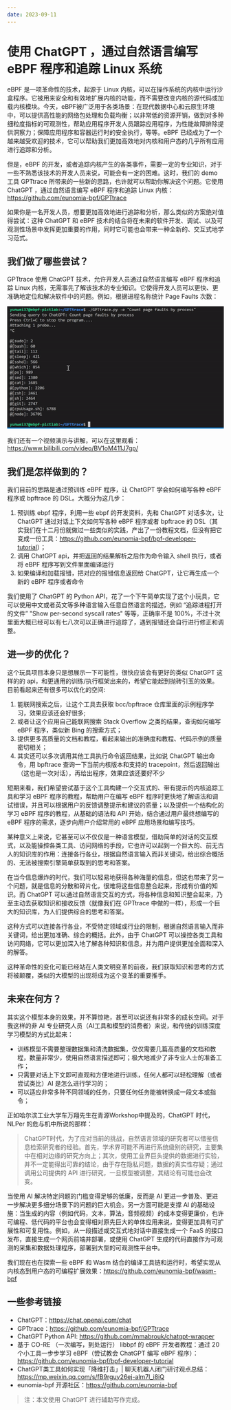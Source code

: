 ```yaml
---
date: 2023-09-11
---
```


# 使用 ChatGPT ，通过自然语言编写 eBPF 程序和追踪 Linux 系统

eBPF 是一项革命性的技术，起源于 Linux 内核，可以在操作系统的内核中运行沙盒程序。它被用来安全和有效地扩展内核的功能，而不需要改变内核的源代码或加载内核模块。今天，eBPF被广泛用于各类场景：在现代数据中心和云原生环境中，可以提供高性能的网络包处理和负载均衡；以非常低的资源开销，做到对多种细粒度指标的可观测性，帮助应用程序开发人员跟踪应用程序，为性能故障排除提供洞察力；保障应用程序和容器运行时的安全执行，等等。eBPF 已经成为了一个越来越受欢迎的技术，它可以帮助我们更加高效地对内核和用户态的几乎所有应用进行追踪和分析。

但是，eBPF 的开发，或者追踪内核产生的各类事件，需要一定的专业知识，对于一些不熟悉该技术的开发人员来说，可能会有一定的困难。这时，我们的 demo 工具 GPTtrace 所带来的一些新的思路，也许就可以帮助你解决这个问题。它使用 ChatGPT ，通过自然语言编写 eBPF 程序和追踪 Linux 内核：<https://github.com/eunomia-bpf/GPTtrace>

如果你是一名开发人员，想要更加高效地进行追踪和分析，那么类似的方案绝对值得尝试：这种 ChatGPT 和 eBPF 技术的结合将在未来的软件开发、调试、以及可观测性场景中发挥更加重要的作用，同时它可能也会带来一种全新的、交互式地学习范式。
<!-- more -->

## 我们做了哪些尝试？

GPTtrace 使用 ChatGPT 技术，允许开发人员通过自然语言编写 eBPF 程序和追踪 Linux 内核，无需事先了解该技术的专业知识。它使得开发人员可以更快、更准确地定位和解决软件中的问题。例如，根据进程名称统计 Page Faults 次数：

![result](result.gif)

我们还有一个视频演示与讲解，可以在这里观看：[<https://www.bilibili.com/video/BV1oM411J7gp/>](https://www.bilibili.com/video/BV1oM411J7gp/)

## 我们是怎样做到的？

我们目前的思路是通过预训练 eBPF 程序，让 ChatGPT 学会如何编写各种 eBPF 程序或 bpftrace 的 DSL。大概分为这几步：

1. 预训练 ebpf 程序，利用一些 ebpf 的开发资料，先和 ChatGPT 对话多次，让 ChatGPT 通过对话上下文如何写各种 eBPF 程序或者 bpftrace 的 DSL（其实我们在十二月份就做过一些类似的实践，产出了一份教程文档，但没有把它变成一份工具：<https://github.com/eunomia-bpf/bpf-developer-tutorial>）；
2. 调用 ChatGPT api，并把返回的结果解析之后作为命令输入 shell 执行，或者将 eBPF 程序写到文件里面编译运行
3. 如果编译和加载报错，把对应的报错信息返回给 ChatGPT，让它再生成一个新的 eBPF 程序或者命令

我们使用了 ChatGPT 的 Python API，花了一个下午简单实现了这个小玩具，它可以使用中文或者英文等多种语言输入任意自然语言的描述，例如 “追踪进程打开的文件” "Show per-second syscall rates" 等等，正确率不是 100%，不过十次里面大概已经可以有七八次可以正确进行追踪了，遇到报错还会自行进行修正和调整。

## 进一步的优化？

这个玩具项目本身只是想展示一下可能性，很快应该会有更好的类似 ChatGPT 这样的的 api，和更通用的训练/执行框架出来的，希望它能起到抛砖引玉的效果。目前看起来还有很多可以优化的空间:

1. 能联网搜索之后，让这个工具去获取 bcc/bpftrace 仓库里面的示例程序学习，效果应该还会好很多;
2. 或者让这个应用自己能联网搜索 Stack Overflow 之类的结果，查询如何编写 eBPF 程序，类似新 Bing 的搜索方式；
3. 提供更多高质量的文档和教程，看起来输出的准确度和教程、代码示例的质量密切相关；
4. 其实还可以多次调用其他工具执行命令返回结果，比如说 ChatGPT 输出命令，用 bpftrace 查询一下当前内核版本和支持的 tracepoint，然后返回输出（这也是一次对话），再给出程序，效果应该还要好不少

短期来看，我们希望尝试基于这个工具构建一个交互式的、带有提示的内核追踪工具和学习 eBPF 程序的教程，帮助用户在编写 eBPF 程序时更快地了解语法和调试错误，并且可以根据用户的反馈调整提示和建议的质量；以及提供一个结构化的学习 eBPF 程序的教程，从基础的语法和 API 开始，结合通过用户最终想编写的 eBPF 程序的需求，逐步向用户介绍常用的 eBPF 应用场景和编写技巧。

某种意义上来说，它甚至可以不仅仅是一种语言模型，借助简单的对话的交互模式，以及能操控各类工具、访问网络的手段，它也许可以起到一个巨大的、前无古人的知识库的作用：连接各行各业，根据自然语言输入而非关键词，给出综合概括的、无法被搜索引擎简单获取到的思考和答案。

在当今信息爆炸的时代，我们可以轻易地获得各种海量的信息，但这也带来了另一个问题，就是信息的分散和碎片化，很难将这些信息整合起来，形成有价值的知识。而 ChatGPT 可以通过自然语言交互的方式，将各种信息和知识整合起来，乃至主动去获取知识和接收反馈（就像我们在 GPTtrace 中做的一样），形成一个巨大的知识库，为人们提供综合的思考和答案。

这种方式可以连接各行各业，不受特定领域或行业的限制，根据自然语言输入而非关键词，给出更加准确、综合的概括。此外，由于 ChatGPT 可以操控各类工具和访问网络，它可以更加深入地了解各种知识和信息，并为用户提供更加全面和深入的解答。

这种革命性的变化可能已经站在人类文明变革的前夜，我们获取知识和思考的方式将被颠覆，类似的大模型的出现将成为这个变革的重要推手。

## 未来在何方？

其实这个模型本身的效果，并不算惊艳，甚至可以说还有非常多的成长空间。对于我这样的非 AI 专业研究人员（AI工具和模型的消费者）来说，和传统的训练深度学习模型的方式比起来：

- 训练模型不需要整理数据集和清洗数据集，仅仅需要几篇高质量的文档和教程，数量非常少，使用自然语言描述即可；极大地减少了非专业人士的准备工作；
- 只需要对话上下文即可直观和方便地进行训练，任何人都可以轻松理解（或者尝试类比）AI 是怎么进行学习的；
- 可以适应非常多种不同领域的任务，只要任何任务能被转换成一段文本或指令；

正如哈尔滨工业大学车万翔先生在青源Workshop中提及的，ChatGPT 时代，NLPer 的危与机中所说的那样：

> ChatGPT时代，为了应对当前的挑战，自然语言领域的研究者可以借鉴信息检索研究者的经验。首先，学术界可能不再进行系统级别的研究，主要集中在相对边缘的研究方向上；其次，使用工业界巨头提供的数据进行实验，并不一定能得出可靠的结论，由于存在隐私问题，数据的真实性存疑；通过调用公司提供的 API 进行研究，一旦模型被调整，其结论有可能也会改变。

当使用 AI 解决特定问题的门槛变得足够的低廉，反而是 AI 更进一步普及、更进一步解决更多细分场景下的问题的巨大机会。另一方面可能是支撑 AI 的基础设施：当生成的内容（例如代码，文本，算法，音频视频）的成本变得更廉价，也许可编程、低代码的平台也会变得相对原先巨大的单体应用来说，变得更加具有可扩展性和可复用性。例如，从一段描述或交互式地对话中直接生成一个 FaaS 的接口发布，直接生成一个网页前端并部署，或使用 ChatGPT 生成的代码直接作为可观测的采集和数据处理程序，部署到大型的可观测性平台中。

我们现在也在探索一些 eBPF 和 Wasm 结合的编译工具链和运行时，希望实现从内核态到用户态的可编程扩展效果：<https://github.com/eunomia-bpf/wasm-bpf>

## 一些参考链接

- ChatGPT：<https://chat.openai.com/chat>
- GPTtrace：<https://github.com/eunomia-bpf/GPTtrace>
- ChatGPT Python API: <https://github.com/mmabrouk/chatgpt-wrapper>
- 基于 CO-RE （一次编写，到处运行） libbpf 的 eBPF 开发者教程：通过 20 个小工具一步步学习 eBPF（尝试教会 ChatGPT 编写 eBPF 程序）：<https://github.com/eunomia-bpf/bpf-developer-tutorial>
- ChatGPT类工具如何实现「降维打击」| 聊天机器人闭门研讨观点总结：<https://mp.weixin.qq.com/s/fB9rguy26ej-alm7l_i8iQ>
- eunomia-bpf 开源社区：<https://github.com/eunomia-bpf>

> 注：本文使用 ChatGPT 进行辅助写作完成。
